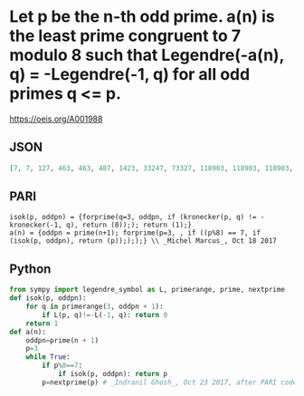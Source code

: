 # Let p be the n\-th odd prime\. a\(n\) is the least prime congruent to 7 modulo 8 such that Legendre\(\-a\(n\), q\) \= \-Legendre\(\-1, q\) for all odd primes q <\= p\.
https://oeis.org/A001988
## JSON
```JSON
[7, 7, 127, 463, 463, 487, 1423, 33247, 73327, 118903, 118903, 118903, 454183, 773767, 773767, 773767, 773767, 86976583, 125325127, 132690343, 788667223, 788667223, 1280222287, 2430076903, 10703135983, 10703135983, 10703135983]
```
## PARI
```PARI
isok(p, oddpn) = {forprime(q=3, oddpn, if (kronecker(p, q) != -kronecker(-1, q), return (0));); return (1);}
a(n) = {oddpn = prime(n+1); forprime(p=3, , if ((p%8) == 7, if (isok(p, oddpn), return (p));););} \\ _Michel Marcus_, Oct 18 2017
```
## Python
```Python
from sympy import legendre_symbol as L, primerange, prime, nextprime
def isok(p, oddpn):
    for q in primerange(3, oddpn + 1):
        if L(p, q)!=-L(-1, q): return 0
    return 1
def a(n):
    oddpn=prime(n + 1)
    p=3
    while True:
        if p%8==7:
            if isok(p, oddpn): return p
        p=nextprime(p) # _Indranil Ghosh_, Oct 23 2017, after PARI code by _Michel Marcus_
```
